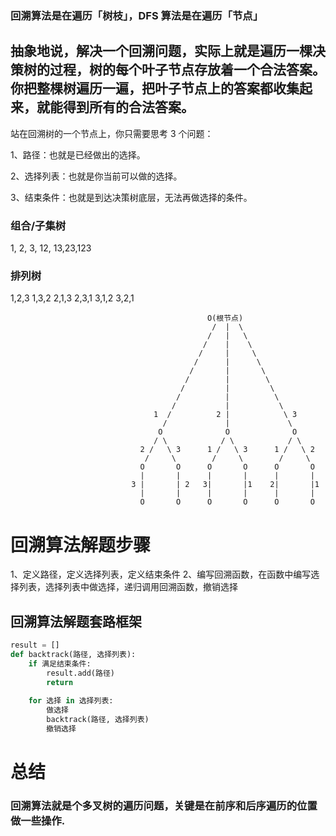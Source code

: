 <!-- 回溯算法解题套路框架 -->
### 回溯算法是在遍历「树枝」，DFS 算法是在遍历「节点」
## 抽象地说，解决一个回溯问题，实际上就是遍历一棵决策树的过程，树的每个叶子节点存放着一个合法答案。你把整棵树遍历一遍，把叶子节点上的答案都收集起来，就能得到所有的合法答案。
站在回溯树的一个节点上，你只需要思考 3 个问题：

1、路径：也就是已经做出的选择。

2、选择列表：也就是你当前可以做的选择。

3、结束条件：也就是到达决策树底层，无法再做选择的条件。

### 组合/子集树
1,
2,
3,
12,
13,23,123


### 排列树
1,2,3
1,3,2
2,1,3
2,3,1
3,1,2
3,2,1 

                                                O(根节点)
                                                 /  |  \
                                                /   |   \
                                               /    |    \
                                              /     |     \
                                             /      |      \
                                            /       |       \
                                           /        |        \
                                          /         |         \
                                         /          |          \
                                        /           |           \
                                    1  /          2 |            \ 3
                                      /             |             \
                                     O              O              O
                                    / \            / \            / \
                                 2 /   \ 3      1 /   \ 3      1 /   \ 2
                                  /     \        /     \        /     \
                                 O       O      O       O      O       O
                                 |       |      |       |      |       |
                               3 |       | 2   3|       |1    2|       |1
                                 |       |      |       |      |       |
                                 O       O      O       O      O       O
# 回溯算法解题步骤
1、定义路径，定义选择列表，定义结束条件
2、编写回溯函数，在函数中编写选择列表，选择列表中做选择，递归调用回溯函数，撤销选择

## 回溯算法解题套路框架
```python
result = []
def backtrack(路径, 选择列表):
    if 满足结束条件:
        result.add(路径)
        return
    
    for 选择 in 选择列表:
        做选择
        backtrack(路径, 选择列表)
        撤销选择
```

# 总结
### 回溯算法就是个多叉树的遍历问题，关键是在前序和后序遍历的位置做一些操作.